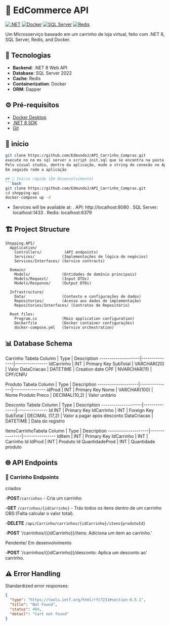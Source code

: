 # 🛒 EdCommerce API

[![.NET](https://img.shields.io/badge/.NET-8.0-blue)](https://dotnet.microsoft.com/)
[![Docker](https://img.shields.io/badge/Docker-✓-blue)](https://www.docker.com/)
[![SQL Server](https://img.shields.io/badge/SQL%20Server-2022-red)](https://www.microsoft.com/sql-server)
[![Redis](https://img.shields.io/badge/Redis-✓-red)](https://redis.io/)

Um Microsserviço baseado em um carrinho de loja virtual, feito com .NET 8, SQL Server, Redis, and Docker.


## 🚀 Tecnologias

- **Backend**: .NET 8 Web API
- **Database**: SQL Server 2022
- **Cache**: Redis
- **Containerization**: Docker
- **ORM**: Dapper

## ⚙️ Pré-requisitos

- [Docker Desktop](https://www.docker.com/products/docker-desktop)
- [.NET 8 SDK](https://dotnet.microsoft.com/download)
- [Git](https://git-scm.com/)

## 🐳 início

```bash
git clone https://github.com/EdmundoJ/API_Carrinho_Compras.git
execute no no ms sql server o script init.sql que se encontra na pasta "API_Carrinho_Compras\sqlserver", para ter o banco criado com seus respectivos campos.
Pelo visual studio, dentro da aplicação, mude a string de conexão no AppSettings.json. 
Em seguida rode a aplicação

## 🐳 Início rápido (Em Desenvolvimento)
```bash
git clone https://github.com/EdmundoJ/API_Carrinho_Compras.git
cd shopping-api
docker-compose up -d
```
- Services will be available at:
    . API: http://localhost:8080
    . SQL Server: localhost:1433
    . Redis: localhost:6379

## 🏗️ Project Structure

```
Shopping.API/
  Application/
    Controllers/          (API endpoints)
    Services/            (Implementações de lógica de negócios)
    Services/Interfaces/ (Service contracts)
  
  Domain/
    Models/              (Entidades de domínio principais)
    Models/Request/      (Input DTOs)
    Models/Response/     (Output DTOs)
  
  Infrastructure/
    Data/                (Contexto e configurações de dados)
    Repositories/        (Acesso aos dados de implementação)
    Repositories/Interfaces/ (Contratos de Repositório)
  
  Root files:
    Program.cs           (Main application configuration)
    Dockerfile           (Docker container configurações)
    docker-compose.yml   (Service orchestration)
```

## 📊 Database Schema

Carrinho Tabela
Column	            | Type	        | Description
--------------------|---------------|----------------
IdCarrinho                | INT	          | Primary Key
SubTotal 		  | VARCHAR(20)	  |  Valor
DataCriacao 		  | DATETIME	  | Creation date
CPF | NVARCHAR(11)	  | CPF/CNPJ

Produto Tabela
Column	            | Type	        | Description
--------------------|---------------|----------------
idProd 			|	INT	| Primary Key
Nome 			| VARCHAR(100)	| Nome Produto
Preco 			| DECIMAL(10,2)	| Valor unitário

Desconto Tabela
Column	            | Type	        | Description
--------------------|---------------|---------------
Id	            INT	          | Primary Key
IdCarrinho 	            | INT	          | Foreign Key
SubTotal 		    | DECIMAL (17,2)	  | Valor a pagar após desconto
DataCriacao 		    | DATETIME	    | Data do registro

ItensCarrinhoTabela
Column	            | Type	        | Description
--------------------|---------------|----------------
IdItem 			| INT	    | Primary Key
IdCarrinho 		| INT	    | Carrinho Id
IdProd 			| INT	    | Produto Id 
QuantidadeProd          | INT       | Quantidade produto

## 🌐 API Endpoints

### 🛒 Carrinho Endpoints

criados

-**POST**`/carrinhos` - Cria um carrinho


-**GET** `/carrinhos/{idCarrinho}` - Trás todos os itens dentro de um carrinho OBS:(Falta calcular o valor total).


-**DELETE** `/api/Carrinho/carrinhos/{idCarrinho}/itens{produtoId}`

-**POST** '/carrinhos/{{idCarrinho}}/itens: Adiciona um item ao carrinho.'

Pendente/ Em desenvolvimento

-**POST** '/carrinhos/{{idCarrinho}}/desconto: Aplica um desconto ao'
carrinho.


## ⚠️ Error Handling

Standardized error responses:

```json
{
  "type": "https://tools.ietf.org/html/rfc7231#section-6.5.1",
  "title": "Not Found",
  "status": 404,
  "detail": "Cart not found"
}
```


